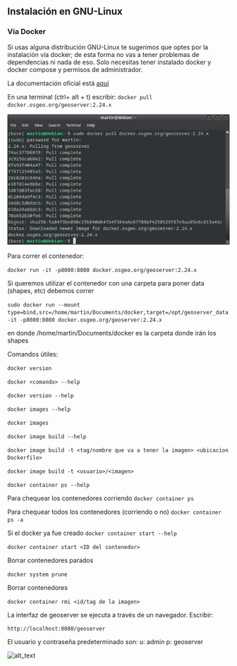 <h2>Instalación en GNU-Linux</h2>


<h3>Vía Docker</h3>


Si usas alguna distribución GNU-Linux te sugerimos que optes por la instalación vía docker; de esta forma no vas a tener problemas de dependencias ni nada de eso. Solo necesitas tener instalado docker y docker compose y permisos de administrador.

La documentación oficial está [aquí](https://docs.geoserver.org/latest/en/user/installation/docker.html)

En una terminal (ctrl+ alt + t) escribir: ```docker pull docker.osgeo.org/geoserver:2.24.x ```

![alt_text](images/docker1.png "image_tooltip")


Para correr el contenedor: 

```docker run -it -p8080:8080 docker.osgeo.org/geoserver:2.24.x ```

Si queremos utilizar el contenedor con una carpeta para poner data (shapes, etc) debemos correr

```sudo docker run --mount type=bind,src=/home/martin/Documents/docker,target=/opt/geoserver_data -it -p8080:8080 docker.osgeo.org/geoserver:2.24.x ```

en donde /home/martin/Documents/docker es la carpeta donde irán los shapes


Comandos útiles:

```docker version```

```docker <comando> --help```

```docker version --help```

```docker images --help```

```docker images```

```docker image build --help```

```docker image build -t <tag/nombre que va a tener la imagen> <ubicacion Dockerfile>```

```docker image build -t <usuario>/<imagen> ```

```docker container ps --help ```

Para chequear los contenedores corriendo
```docker container ps ```

Para chequear todos los contenedores (corriendo o no)
```docker container ps -a```

Si el docker ya fue creado
```docker container start --help```

```docker container start <ID del contenedor>```

Borrar contenedores parados

```docker system prune```

Borrar contenedores

```docker container rmi <id/tag de la imagen>```

La interfaz de geoserver se ejecuta a través de un navegador. Escribir: 


```
http://localhost:8080/geoserver
```


El usuario y contraseña predeterminado son: u: admin p: geoserver


![alt_text](images/image1.png "image_tooltip")
